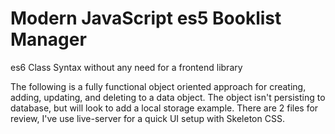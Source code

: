 # Modern JavaScript es5 Booklist Manager

es6 Class Syntax without any need for a frontend library

The following is a fully functional object oriented approach for creating, adding, updating, and deleting to a data object. The object isn't persisting to database, but will look to add a local storage example. There are  2 files for review, I've use live-server for a quick UI setup with Skeleton CSS.